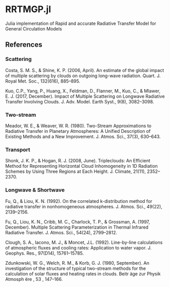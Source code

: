# RRTMGP.jl

Julia implementation of
Rapid and accurate
Radiative
Transfer
Model for
General Circulation Models

## References

### Scattering

Costa, S. M. S., & Shine, K. P. (2006, April). An estimate of the global impact of multiple scattering by clouds on outgoing long-wave radiation. Quart. J. Royal Met. Soc., 132(616), 885–895.

Kuo, C.P., Yang, P., Huang, X., Feldman, D., Flanner, M., Kuo, C., & Mlawer,
E. J. (2017, December). Impact of Multiple Scattering on Longwave Radiative Transfer Involving Clouds. J. Adv. Model. Earth Syst., 9(8), 3082–3098.

### Two-stream
Meador, W. E., & Weaver, W. R. (1980). Two-Stream Approximations to Radiative Transfer in Planetary Atmospheres: A Unified Description of Existing Methods and a New Improvement. J. Atmos. Sci., 37(3), 630–643.

### Transport

Shonk, J. K. P., & Hogan, R. J. (2008, June). Tripleclouds: An Efficient Method for Representing Horizontal Cloud Inhomogeneity in 1D Radiation Schemes by Using Three Regions at Each Height. J. Climate, 21(11), 2352–2370.


### Longwave & Shortwave
Fu, Q., & Liou, K. N. (1992). On the correlated k-distribution method for radiative transfer in nonhomogeneous atmospheres. J. Atmos. Sci., 49(22), 2139–2156.

Fu, Q., Liou, K. N., Cribb, M. C., Charlock, T. P., & Grossman, A. (1997, December). Multiple Scattering Parameterization in Thermal Infrared Radiative Transfer. J. Atmos. Sci., 54(24), 2799–2812.

Clough, S. A., Iacono, M. J., & Moncet, J.L. (1992). Line-by-line calculations of atmospheric fluxes and cooling rates: Application to water vapor. J. Geophys.
Res., 97(D14), 15761–15785.


Zdunkowski, W. G., Welch, R. M., & Korb, G. J. (1980, September). An investigation of the structure of typical two-stream methods for the calculation of
solar fluxes and heating rates in clouds. Beitr ̈age zur Physik Atmosph ̈ere , 53 ,
147–166.
